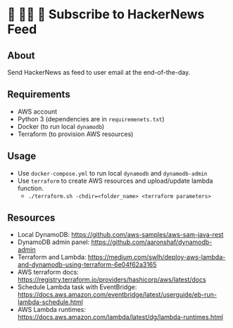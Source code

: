 # 📝 👨‍💻 📰 Subscribe to HackerNews Feed

## About
Send HackerNews as feed to user email at the end-of-the-day.

## Requirements
* AWS account
* Python 3 (dependencies are in `requiremenets.txt`)
* Docker (to run local `dynamodb`)
* Terraform (to provision AWS resources)

## Usage
* Use `docker-compose.yml` to run local `dynamodb` and `dynamodb-admin`
* Use `terraform` to create AWS resources and upload/update lambda function.
  * `./terraform.sh -chdir=<folder_name> <terraform parameters>`
  
## Resources
* Local DynamoDB: https://github.com/aws-samples/aws-sam-java-rest
* DynamoDB admin panel: https://github.com/aaronshaf/dynamodb-admin
* Terraform and Lambda: https://medium.com/swlh/deploy-aws-lambda-and-dynamodb-using-terraform-6e04f62a3165
* AWS terraform docs: https://registry.terraform.io/providers/hashicorp/aws/latest/docs
* Schedule Lambda task with EventBridge:
https://docs.aws.amazon.com/eventbridge/latest/userguide/eb-run-lambda-schedule.html
* AWS Lambda runtimes: https://docs.aws.amazon.com/lambda/latest/dg/lambda-runtimes.html